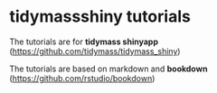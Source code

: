 # tidymassshiny tutorials

The tutorials are for **tidymass shinyapp** (<https://github.com/tidymass/tidymass_shiny>)

The tutorials are based on markdown and **bookdown** (<https://github.com/rstudio/bookdown>)
